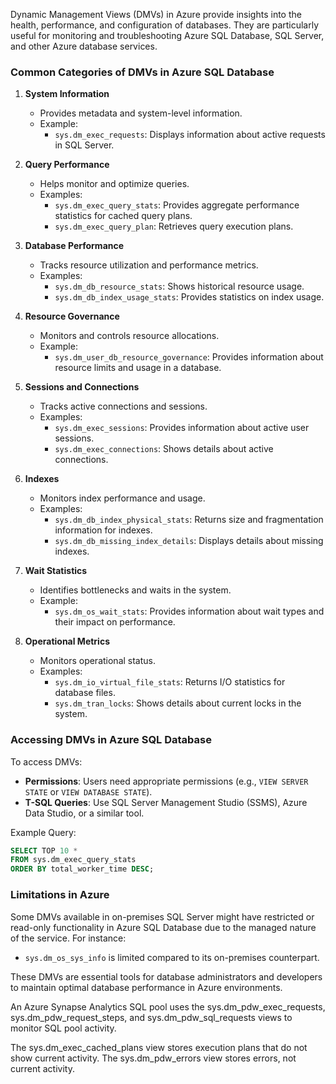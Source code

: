 Dynamic Management Views (DMVs) in Azure provide insights into the health, performance, and configuration of databases. They are particularly useful for monitoring and troubleshooting Azure SQL Database, SQL Server, and other Azure database services.

### Common Categories of DMVs in Azure SQL Database

1. **System Information**
   - Provides metadata and system-level information.
   - Example:
     - `sys.dm_exec_requests`: Displays information about active requests in SQL Server.

2. **Query Performance**
   - Helps monitor and optimize queries.
   - Examples:
     - `sys.dm_exec_query_stats`: Provides aggregate performance statistics for cached query plans.
     - `sys.dm_exec_query_plan`: Retrieves query execution plans.

3. **Database Performance**
   - Tracks resource utilization and performance metrics.
   - Examples:
     - `sys.dm_db_resource_stats`: Shows historical resource usage.
     - `sys.dm_db_index_usage_stats`: Provides statistics on index usage.

4. **Resource Governance**
   - Monitors and controls resource allocations.
   - Example:
     - `sys.dm_user_db_resource_governance`: Provides information about resource limits and usage in a database.

5. **Sessions and Connections**
   - Tracks active connections and sessions.
   - Examples:
     - `sys.dm_exec_sessions`: Provides information about active user sessions.
     - `sys.dm_exec_connections`: Shows details about active connections.

6. **Indexes**
   - Monitors index performance and usage.
   - Examples:
     - `sys.dm_db_index_physical_stats`: Returns size and fragmentation information for indexes.
     - `sys.dm_db_missing_index_details`: Displays details about missing indexes.

7. **Wait Statistics**
   - Identifies bottlenecks and waits in the system.
   - Example:
     - `sys.dm_os_wait_stats`: Provides information about wait types and their impact on performance.

8. **Operational Metrics**
   - Monitors operational status.
   - Examples:
     - `sys.dm_io_virtual_file_stats`: Returns I/O statistics for database files.
     - `sys.dm_tran_locks`: Shows details about current locks in the system.

### Accessing DMVs in Azure SQL Database
To access DMVs:
- **Permissions**: Users need appropriate permissions (e.g., `VIEW SERVER STATE` or `VIEW DATABASE STATE`).
- **T-SQL Queries**: Use SQL Server Management Studio (SSMS), Azure Data Studio, or a similar tool.
  
Example Query:
```sql
SELECT TOP 10 *
FROM sys.dm_exec_query_stats
ORDER BY total_worker_time DESC;
```

### Limitations in Azure
Some DMVs available in on-premises SQL Server might have restricted or read-only functionality in Azure SQL Database due to the managed nature of the service. For instance:
- `sys.dm_os_sys_info` is limited compared to its on-premises counterpart.
  
These DMVs are essential tools for database administrators and developers to maintain optimal database performance in Azure environments.



An Azure Synapse Analytics SQL pool uses the 
sys.dm_pdw_exec_requests, 
sys.dm_pdw_request_steps, and 
sys.dm_pdw_sql_requests 
views to monitor SQL pool activity. 

The sys.dm_exec_cached_plans view stores execution plans that do not show current activity. The sys.dm_pdw_errors view stores errors, not current activity.